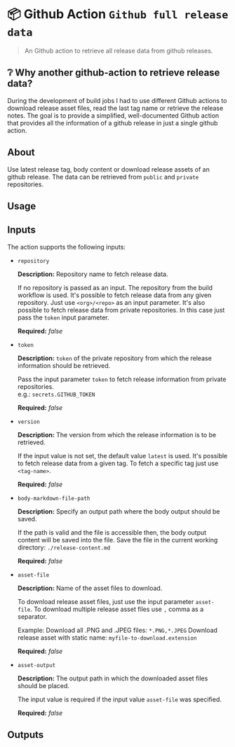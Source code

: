 # :package: Github Action `Github full release data`

> An Github action to retrieve all release data from github releases. 

## :grey_question: Why another github-action to retrieve release data?

During the development of build jobs I had to use different Github actions to download release asset files, read the last tag name or retrieve the release notes.
The goal is to provide a simplified, well-documented Github action that provides all the information of a github release in just a single github action.

## About

Use latest release tag, body content or download release assets of an github release. The data can be retrieved from `public` and `private` repositories. 

## Usage


## Inputs
The action supports the following inputs:

- `repository`

  **Description:**
  Repository name to fetch release data.

  If no repository is passed as an input. The repository from the build workflow is used. 
  It's possible to fetch release data from any given repository. Just use `<org>/<repo>` as an input parameter.
  It's also possible to fetch release data from private repositories. In this case just pass the `token` input parameter.

  **Required:**
  *false*

- `token`

  **Description:**
  `token` of the private repository from which the release information should be retrieved.
  
  Pass the input parameter `token` to fetch release information from private repositories.      
  e.g.: `secrets.GITHUB_TOKEN`

  **Required:**
  *false*

- `version`

  **Description:**
  The version from which the release information is to be retrieved.
  
  If the input value is not set, the default value `latest` is used.
  It's possible to fetch release data from a given tag. To fetch a specific tag just use `<tag-name>`.

  **Required:**
  *false*

- `body-markdown-file-path`

  **Description:**
  Specify an output path where the body output should be saved.

  If the path is valid and the file is accessible then, the body output content will be saved into the file.
  Save the file in the current working directory: `./release-content.md`
  
  **Required:**
  *false* 

- `asset-file`

  **Description:**
  Name of the asset files to download.

  To download release asset files, just use the input parameter `asset-file`.
  To download multiple release asset files use `,` comma as a separator.

  Example: 
    Download all .PNG and .JPEG files: `*.PNG,*.JPEG`
    Download release asset with static name: `myfile-to-download.extension`

  **Required:**
  *false* 

- `asset-output`

  **Description:**
  The output path in which the downloaded asset files should be placed.

  The input value is required if the input value `asset-file` was specified.

  **Required:**
  *false* 

## Outputs